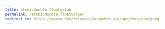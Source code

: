 ```yaml
---
title: atomicdouble.floatvalue
permalink: /atomicdouble.floatvalue/
redirect_to: https://guava.dev/releases/snapshot-jre/api/docs/com/google/common/util/concurrent/AtomicDouble.html#floatValue--
---
```

